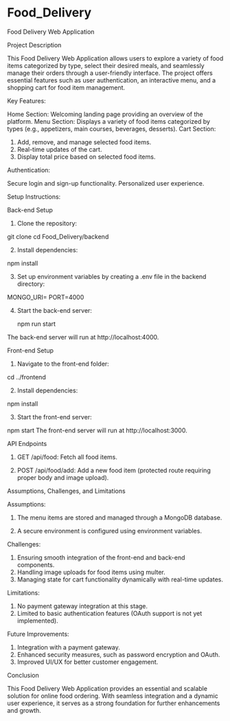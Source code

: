# Food_Delivery
Food Delivery Web Application

Project Description

This Food Delivery Web Application allows users to explore a variety of food items categorized by type, select their desired meals, and seamlessly manage their orders through a user-friendly interface. The project offers essential features such as user authentication, an interactive menu, and a shopping cart for food item management.

Key Features:

Home Section: Welcoming landing page providing an overview of the platform.
Menu Section: Displays a variety of food items categorized by types (e.g., appetizers, main courses, beverages, desserts).
Cart Section: 
1) Add, remove, and manage selected food items.
2) Real-time updates of the cart.
3) Display total price based on selected food items.

Authentication:

Secure login and sign-up functionality.
Personalized user experience.

Setup Instructions:

Back-end Setup

1) Clone the repository:

git clone <your-repository-url>
cd Food_Delivery/backend

2) Install dependencies:

npm install

3) Set up environment variables by creating a .env file in the backend directory:

MONGO_URI=<your-mongodb-connection-string>
PORT=4000

4) Start the back-end server:

   npm run start

The back-end server will run at http://localhost:4000.

Front-end Setup

1) Navigate to the front-end folder:

cd ../frontend

2) Install dependencies:

npm install

3) Start the front-end server:

npm start
The front-end server will run at http://localhost:3000.

API Endpoints

1) GET /api/food: Fetch all food items.

2) POST /api/food/add: Add a new food item (protected route requiring proper body and image upload).

Assumptions, Challenges, and Limitations

Assumptions:

1) The menu items are stored and managed through a MongoDB database.

2) A secure environment is configured using environment variables.

Challenges:

1) Ensuring smooth integration of the front-end and back-end components.
2) Handling image uploads for food items using multer.
3) Managing state for cart functionality dynamically with real-time updates.

Limitations:

1) No payment gateway integration at this stage.
2) Limited to basic authentication features (OAuth support is not yet implemented).

Future Improvements:

1) Integration with a payment gateway.
2) Enhanced security measures, such as password encryption and OAuth.
3) Improved UI/UX for better customer engagement.

Conclusion

This Food Delivery Web Application provides an essential and scalable solution for online food ordering. With seamless integration and a dynamic user experience, it serves as a strong foundation for further enhancements and growth.

